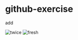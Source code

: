 # github-exercise

add

![twice](http://s.nx.com/s2/game/Tera/site/gallery/wallpaper/wallpaper_1024/bg_wallpaper25.jpg)
![fresh](https://encrypted-tbn0.gstatic.com/images?q=tbn:ANd9GcTOuFSe95-3Lt-nQ2yW92Cz5AKnJHvo-NY64BCVKgRQFpcSvGzB)






